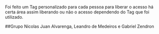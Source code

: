 Foi feito um Tag personalizado para cada pessoa para liberar o acesso há certa área assim liberando ou não o acesso dependendo do Tag que foi utilizado.

##Grupo 
Nicolas Juan Alvarenga, Leandro de Medeiros e Gabriel Zendron
